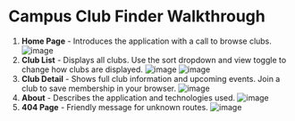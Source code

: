 # Campus Club Finder Walkthrough

1. **Home Page** - Introduces the application with a call to browse clubs.
   ![image](https://github.com/user-attachments/assets/b2dc5d41-6e26-4fd8-869b-8174552a6015)
2. **Club List** - Displays all clubs. Use the sort dropdown and view toggle to change how clubs are displayed.
   ![image](https://github.com/user-attachments/assets/a903e2ed-f8aa-4ad8-87c0-693195397a66)
   ![image](https://github.com/user-attachments/assets/b0e275a3-ab62-4f05-8d6b-1cf960d68dbb)
3. **Club Detail** - Shows full club information and upcoming events. Join a club to save membership in your browser.
   ![image](https://github.com/user-attachments/assets/1378b52b-39f2-4e77-8d6c-9956f2d7fb08)
4. **About** - Describes the application and technologies used.
   ![image](https://github.com/user-attachments/assets/7b8f732a-59e9-4720-9235-ae603a82b54f)
5. **404 Page** - Friendly message for unknown routes.
   ![image](https://github.com/user-attachments/assets/504c1483-6024-43c1-a428-80ed2a15ae4a)
